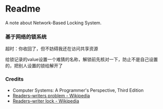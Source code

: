 # Readme
A note about Network-Based Locking System.

### 基于网络的锁系统

超时：你收回了，但不妨碍我还在访问共享资源

给锁记录的value设置一个难猜的名称，解锁前先核对一下，防止不是自己设置的，把别人设置的锁给解开了

### Credits
- Computer Systems: A Programmer's Perspective, Third Edition
- [Readers–writers problem - Wikipedia](https://en.wikipedia.org/wiki/Readers-writers_problem)
- [Readers–writer lock - Wikipedia](https://en.wikipedia.org/wiki/Readers–writer_lock)
